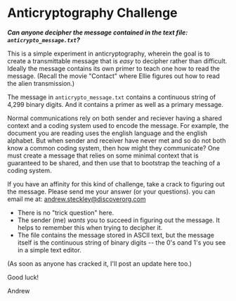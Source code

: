 # Anticryptography Challenge

**_Can anyone decipher the message contained in the text file: 
`anticrypto_message.txt`?_**

This is a simple experiment in anticryptography, wherein the goal is to create a transmittable message that is *easy* to decipher rather than difficult. Ideally the message contains its own primer to teach one how to read the message.
(Recall the movie "Contact" where Ellie figures out how to read the alien transmission.) 

The message in `anticrypto_message.txt` contains a continuous string of 4,299 binary digits. And it contains a primer as well as a primary message.

Normal communications rely on both sender and reciever having a shared context and a coding system used to encode the message. 
For example, the document you are reading uses the english language and the english alphabet.
But when sender and receiver have never met and so do not both know a common coding system, then how might they communicate? 
One must create a message that relies on some minimal context that is guaranteed to be shared, and then use that to bootstrap the teaching of a coding system.

If you have an affinity for this kind of challenge, take a crack to figuring out the message. 
Please send me your answer (or your questions). you can email me at:
andrew.steckley@discoverorg.com

* There is no "trick question" here. 
* The sender (me) *wants* you to succeed in figuring out the message. It helps to remember this when trying to decipher it.
* The file contains the message stored in ASCII text, but the message itself is the continuous string of binary digits -- the 0's oand 1's you see in a simple text editor.

(As soon as anyone has cracked it, I'll post an update here too.)

Good luck!

Andrew 
 
  
